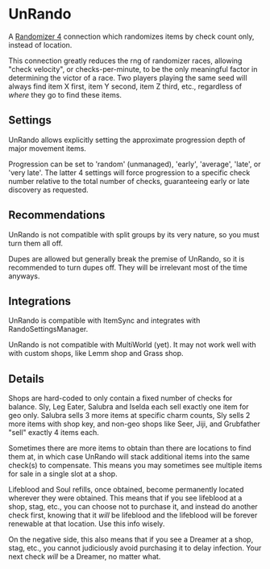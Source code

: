 # UnRando

A [Randomizer 4](https://github.com/homothetyhk/RandomizerMod) connection which randomizes items by check count only, instead of location.

This connection greatly reduces the rng of randomizer races, allowing "check velocity", or checks-per-minute, to be the only meaningful factor in determining the victor of a race. Two players playing the same seed will always find item X first, item Y second, item Z third, etc., regardless of _where_ they go to find these items.

## Settings

UnRando allows explicitly setting the approximate progression depth of major movement items.

Progression can be set to 'random' (unmanaged), 'early', 'average', 'late', or 'very late'. The latter 4 settings will force progression to a specific check number relative to the total number of checks, guaranteeing early or late discovery as requested.

## Recommendations

UnRando is not compatible with split groups by its very nature, so you must turn them all off.

Dupes are allowed but generally break the premise of UnRando, so it is recommended to turn dupes off. They will be irrelevant most of the time anyways.

## Integrations

UnRando is compatible with ItemSync and integrates with RandoSettingsManager.

UnRando is not compatible with MultiWorld (yet). It may not work well with with custom shops, like Lemm shop and Grass shop.

## Details

Shops are hard-coded to only contain a fixed number of checks for balance. Sly, Leg Eater, Salubra and Iselda each sell exactly one item for geo only. Salubra sells 3 more items at specific charm counts, Sly sells 2 more items with shop key, and non-geo shops like Seer, Jiji, and Grubfather "sell" exactly 4 items each.

Sometimes there are more items to obtain than there are locations to find them at, in which case UnRando will stack additional items into the same check(s) to compensate. This means you may sometimes see multiple items for sale in a single slot at a shop.

Lifeblood and Soul refills, once obtained, become permanently located wherever they were obtained. This means that if you see lifeblood at a shop, stag, etc., you can choose not to purchase it, and instead do another check first, knowing that it *will* be lifeblood and the lifeblood will be forever renewable at that location. Use this info wisely.

On the negative side, this also means that if you see a Dreamer at a shop, stag, etc., you cannot judiciously avoid purchasing it to delay infection. Your next check *will* be a Dreamer, no matter what.
